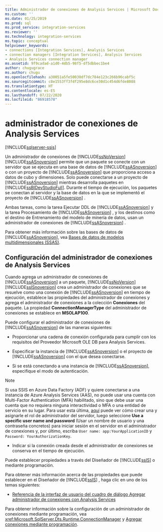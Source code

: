 ```yaml
---
title: Administrador de conexiones de Analysis Services | Microsoft Docs
ms.custom: ''
ms.date: 01/25/2019
ms.prod: sql
ms.prod_service: integration-services
ms.reviewer: ''
ms.technology: integration-services
ms.topic: conceptual
helpviewer_keywords:
- connections [Integration Services], Analysis Services
- connection managers [Integration Services], Analysis Services
- Analysis Services connection manager
ms.assetid: 9f9cadad-a1d0-4db5-98f5-df5dbbec1be4
author: chugugrace
ms.author: chugu
ms.openlocfilehash: a30051a5fe50030df7dc784e123c266b96cabf5c
ms.sourcegitcommit: c8e1553ff3fdf295e8dc6ce30d1c454d6fde8088
ms.translationtype: HT
ms.contentlocale: es-ES
ms.lasthandoff: 07/22/2020
ms.locfileid: "86918578"
---
```

# <a name="analysis-services-connection-manager"></a>administrador de conexiones de Analysis Services

[!INCLUDE[sqlserver-ssis](../../includes/applies-to-version/sqlserver-ssis.md)]


  Un administrador de conexiones de [!INCLUDE[ssNoVersion](../../includes/ssnoversion-md.md)] [!INCLUDE[ssASnoversion](../../includes/ssasnoversion-md.md)] permite que un paquete se conecte con un servidor que se ejecuta en una base de datos de [!INCLUDE[ssASnoversion](../../includes/ssasnoversion-md.md)] o con un proyecto de [!INCLUDE[ssASnoversion](../../includes/ssasnoversion-md.md)] que proporciona acceso a datos de cubo y dimensiones. Solo puede conectarse a un proyecto de [!INCLUDE[ssASnoversion](../../includes/ssasnoversion-md.md)] mientras desarrolla paquetes en [!INCLUDE[ssBIDevStudioFull](../../includes/ssbidevstudiofull-md.md)]. Durante el tiempo de ejecución, los paquetes se conectan al servidor y la base de datos en la que se implementó el proyecto de [!INCLUDE[ssASnoversion](../../includes/ssasnoversion-md.md)] .  
  
 Ambas tareas, como la tarea Ejecutar DDL de [!INCLUDE[ssASnoversion](../../includes/ssasnoversion-md.md)] y la tarea Procesamiento de [!INCLUDE[ssASnoversion](../../includes/ssasnoversion-md.md)] , y los destinos como el destino de Entrenamiento del modelo de minería de datos, usan un administrador de conexiones de [!INCLUDE[ssASnoversion](../../includes/ssasnoversion-md.md)] .  
  
 Para obtener más información sobre las bases de datos de [!INCLUDE[ssASnoversion](../../includes/ssasnoversion-md.md)], vea [Bases de datos de modelos multidimensionales &#40;SSAS&#41;](https://docs.microsoft.com/analysis-services/multidimensional-models/multidimensional-model-databases-ssas).  
  
## <a name="configuration-of-the-analysis-services-connection-manager"></a>Configuración del administrador de conexiones de Analysis Services  
 Cuando agrega un administrador de conexiones de [!INCLUDE[ssASnoversion](../../includes/ssasnoversion-md.md)] a un paquete, [!INCLUDE[ssNoVersion](../../includes/ssnoversion-md.md)] [!INCLUDE[ssISnoversion](../../includes/ssisnoversion-md.md)] crea un administrador de conexiones que se resuelve como una conexión de [!INCLUDE[ssASnoversion](../../includes/ssasnoversion-md.md)] en tiempo de ejecución, establece las propiedades del administrador de conexiones y agrega el administrador de conexiones a la colección **Conexiones** del paquete. La propiedad **ConnectionManagerType** del administrador de conexiones se establece en **MSOLAP100**.  
  
 Puede configurar el administrador de conexiones de [!INCLUDE[ssASnoversion](../../includes/ssasnoversion-md.md)] de las maneras siguientes:  
  
-   Proporcionar una cadena de conexión configurada para cumplir con los requisitos del Proveedor Microsoft OLE DB para Analysis Services.  
  
-   Especificar la instancia de [!INCLUDE[ssASnoversion](../../includes/ssasnoversion-md.md)] o el proyecto de [!INCLUDE[ssASnoversion](../../includes/ssasnoversion-md.md)] con el que desea conectarse.  
  
-   Si se está conectando a una instancia de [!INCLUDE[ssASnoversion](../../includes/ssasnoversion-md.md)], especifique el modo de autenticación.  

> [!NOTE]    
>  Si usa SSIS en Azure Data Factory (ADF) y quiere conectarse a una instancia de Azure Analysis Services (AAS), no puede usar una cuenta con Multi-Factor Authentication (MFA) habilitado, sino que debe usar una cuenta que no requiera ninguna interactividad o MFA o una entidad de servicio en su lugar. Para usar esta última, [aquí](https://docs.microsoft.com/azure/analysis-services/analysis-services-service-principal) puede ver cómo crear una y asignarle el rol de administrador del servidor, luego seleccione **Use a specific user name and password** (Usar un nombre de usuario y una contraseña concretos) para iniciar sesión en el servidor en el administrador de conexiones y, por último, escriba `User name: app:YourApplicationID` y `Password: YourAuthorizationKey`.
  
-   Indicar si la conexión creada desde el administrador de conexiones se conserva en el tiempo de ejecución.  
  
 Puede establecer propiedades a través del Diseñador de [!INCLUDE[ssIS](../../includes/ssis-md.md)] o mediante programación.  
  
 Para obtener más información acerca de las propiedades que puede establecer en el Diseñador de [!INCLUDE[ssIS](../../includes/ssis-md.md)] , haga clic en uno de los temas siguientes:  
  
-   [Referencia de la interfaz de usuario del cuadro de diálogo Agregar administrador de conexiones con Analysis Services](../../integration-services/connection-manager/add-analysis-services-connection-manager-dialog-box-ui-reference.md)  
  
 Para obtener información sobre la configuración de un administrador de conexiones mediante programación, vea <xref:Microsoft.SqlServer.Dts.Runtime.ConnectionManager> y [Agregar conexiones mediante programación](../../integration-services/building-packages-programmatically/adding-connections-programmatically.md).  
  
  
